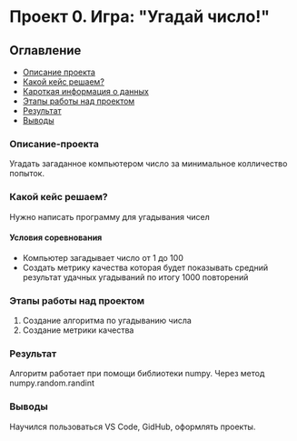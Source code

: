 # Проект 0. Игра: "Угадай число!"


## Оглавление 
+ [Описание проекта](https://github.com/catlordd/sf_data_scaince/blob/main/project_0/README.md#Описание-проекта)
+ [Какой кейс решаем?](https://github.com/catlordd/sf_data_scaince/blob/main/project_0/README)
+ [Кароткая информация о данных](https://github.com/catlordd/sf_data_scaince/blob/main/project_0/README)
+ [Этапы работы над проектом](https://github.com/catlordd/sf_data_scaince/tree/main/project_0#%D1%8D%D1%82%D0%B0%D0%BF%D1%8B-%D1%80%D0%B0%D0%B1%D0%BE%D1%82%D1%8B-%D0%BD%D0%B0%D0%B4-%D0%BF%D1%80%D0%BE%D0%B5%D0%BA%D1%82%D0%BE%D0%BC)
+ [Результат](https://github.com/catlordd/sf_data_scaince/blob/main/project_0/README)
+ [Выводы](https://github.com/catlordd/sf_data_scaince/blob/main/project_0/README)


### Описание-проекта 
Угадать загаданное компьютером число за минимальное колличество попыток.

### Какой кейс решаем? 
Нужно написать программу для угадывания чисел

#### Условия соревнования 
- Компьютер загадывает число от 1 до 100
- Создать метрику качества которая будет показывать средний результат удачных угадываний по итогу 1000 повторений

### Этапы работы над проектом 
1. Создание алгоритма по угадыванию числа
2. Создание метрики качества

### Результат 
Алгоритм работает при помощи библиотеки numpy. Через метод numpy.random.randint

### Выводы 
Научился пользоваться VS Code, GidHub, оформлять проекты.
